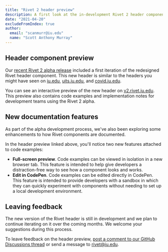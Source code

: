 ```yaml
---
title: "Rivet 2 header preview"
description: A first look at the in-development Rivet 2 header component.
date: "2021-04-20"
excludeFromIndex: true
author:
  email: "scanmurr@iu.edu"
  name: "Scott Anthony Murray"
---
```


## Header component preview

Our [recent Rivet 2 alpha release](https://github.com/indiana-university/rivet-source/releases/tag/v2.0.0-alpha.4) included a first iteration of the redesigned Rivet header component. This new header is similar to the headers you might have seen on [iu.edu](https://iu.edu), [uits.iu.edu](https://uits.iu.edu), and [covid.iu.edu](https://covid.iu.edu).

You can see an interactive preview of the new header on [v2.rivet.iu.edu](https://v2.rivet.iu.edu/). This preview also contains code examples and implementation notes for development teams using the Rivet 2 alpha.

## New documentation features

As part of the alpha development process, we've also been exploring some enhancements to how Rivet components are documented.

In the header preview linked above, you'll notice two new features attached to code examples:

- **Full-screen preview**. Code examples can be viewed in isolation in a new browser tab. This feature is intended to help give developers a distraction-free way to see how a component looks and works.
- **Edit in CodePen**. Code examples can be edited directly in CodePen. This feature is intended to provide developers with a sandbox in which they can quickly experiment with components without needing to set up a local development environment.

## Leaving feedback

The new version of the Rivet header is still in development and we plan to continue iterating on it over the coming months. We welcome your suggestions during this process.

To leave feedback on the header preview, [post a comment to our GitHub Discussions thread](https://github.com/indiana-university/rivet-source/discussions/467) or send a message to [rivet@iu.edu](mailto:rivet@iu.edu).